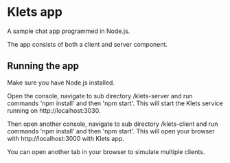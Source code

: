 # Klets app
A sample chat app programmed in Node.js.

The app consists of both a client and server component. 

## Running the app
Make sure you have Node.js installed.

Open the console, navigate to sub directory /klets-server and run commands 'npm install' and then 'npm start'. This will start the Klets service running on http://localhost:3030.

Then open another console, navigate to sub directory /klets-client and run commands 'npm install' and then 'npm start'. This will open your browser with http://localhost:3000 with Klets app. 

You can open another tab in your browser to simulate multiple clients.
